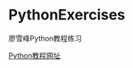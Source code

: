 # PythonExercises
廖雪峰Python教程练习

[Python教程网址][1]


[1]: https://www.liaoxuefeng.com/wiki/0014316089557264a6b348958f449949df42a6d3a2e542c000?_blank
